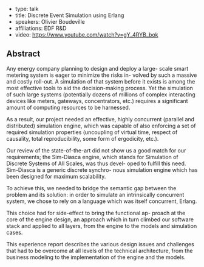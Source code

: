 - type: talk
- title: Discrete Event Simulation using Erlang
- speakers: Olivier Boudeville
- affiliations: EDF R&D
- video: https://www.youtube.com/watch?v=gY_4RYB_bok

## Abstract
Any energy company planning to design and deploy a large- scale smart metering system is eager to minimize the risks in- volved by such a massive and costly roll-out. A simulation of that system before it exists is among the most effective tools to aid the decision-making process.
Yet the simulation of such large systems \(potentially dozens of millions of complex interacting devices like meters, gateways, concentrators, etc.\) requires a significant amount of computing resources to be harnessed.

As a result, our project needed an effective, highly concurrent \(parallel and distributed\) simulation engine, which was capable of also enforcing a set of required simulation properties \(uncoupling of virtual time, respect of causality, total reproducibility, some form of ergodicity, etc.\).

Our review of the state-of-the-art did not show us a good match for our requirements; the Sim-Diasca engine, which stands for Simulation of Discrete Systems of All Scales, was thus devel- oped to fulfill this need. Sim-Diasca is a generic discrete synchro- nous simulation engine which has been designed for maximum scalability.

To achieve this, we needed to bridge the semantic gap between the problem and its solution: in order to simulate an intrinsically concurrent system, we chose to rely on a language which was itself concurrent, Erlang. 

This choice had for side-effect to bring the functional ap- proach at the core of the engine design, an approach which in turn climbed our software stack and applied to all layers, from the engine to the models and simulation cases.

This experience report describes the various design issues and challenges that had to be overcome at all levels of the technical architecture, from the business modeling to the implementation of the engine and the models. 
